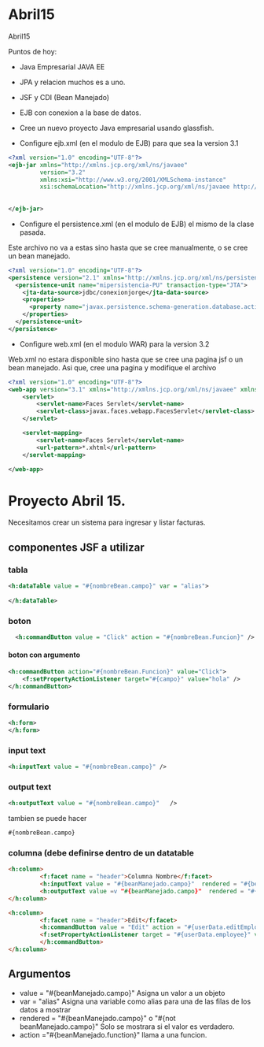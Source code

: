 # Abril15
Abril15

Puntos de hoy:

* Java Empresarial JAVA EE
* JPA y relacion muchos es a uno.
* JSF y CDI (Bean Manejado)
* EJB con conexion a la base de datos.

* Cree un nuevo proyecto Java empresarial usando glassfish.
* Configure ejb.xml (en el modulo de EJB) para que sea la version 3.1

```xml
<?xml version="1.0" encoding="UTF-8"?>
<ejb-jar xmlns="http://xmlns.jcp.org/xml/ns/javaee"
         version="3.2"
         xmlns:xsi="http://www.w3.org/2001/XMLSchema-instance"
         xsi:schemaLocation="http://xmlns.jcp.org/xml/ns/javaee http://xmlns.jcp.org/xml/ns/javaee/ejb-jar_3_2.xsd">
    
    
</ejb-jar>
```


* Configure el persistence.xml (en el modulo de EJB) el mismo de la clase pasada.

Este archivo no va a estas sino hasta que se cree manualmente, o se cree un bean manejado.

```xml
<?xml version="1.0" encoding="UTF-8"?>
<persistence version="2.1" xmlns="http://xmlns.jcp.org/xml/ns/persistence" xmlns:xsi="http://www.w3.org/2001/XMLSchema-instance" xsi:schemaLocation="http://xmlns.jcp.org/xml/ns/persistence http://xmlns.jcp.org/xml/ns/persistence/persistence_2_1.xsd">
  <persistence-unit name="mipersistencia-PU" transaction-type="JTA">
    <jta-data-source>jdbc/conexionjorge</jta-data-source>
    <properties>
      <property name="javax.persistence.schema-generation.database.action" value="create"/>
    </properties>
  </persistence-unit>
</persistence>

```


* Configure web.xml (en el modulo WAR) para la version 3.2

Web.xml no estara disponible sino hasta que se cree una pagina jsf o un bean manejado. Asi que, cree una pagina y modifique el archivo

```xml
<?xml version="1.0" encoding="UTF-8"?>
<web-app version="3.1" xmlns="http://xmlns.jcp.org/xml/ns/javaee" xmlns:xsi="http://www.w3.org/2001/XMLSchema-instance" xsi:schemaLocation="http://xmlns.jcp.org/xml/ns/javaee           http://xmlns.jcp.org/xml/ns/javaee/web-app_3_1.xsd">
    <servlet>
        <servlet-name>Faces Servlet</servlet-name>
        <servlet-class>javax.faces.webapp.FacesServlet</servlet-class>
    </servlet>

    <servlet-mapping>
        <servlet-name>Faces Servlet</servlet-name>
        <url-pattern>*.xhtml</url-pattern>
    </servlet-mapping>

</web-app>
```

# Proyecto Abril 15.

Necesitamos crear un sistema para ingresar y listar facturas.

## componentes JSF a utilizar

### tabla  

```xml
<h:dataTable value = "#{nombreBean.campo}" var = "alias">
  
</h:dataTable>  
```             

###  boton

```xml
  <h:commandButton value = "Click" action = "#{nombreBean.Funcion}" />
```

#### boton con argumento

```xml
<h:commandButton action="#{nombreBean.Funcion}" value="Click">
    <f:setPropertyActionListener target="#{campo}" value="hola" />
</h:commandButton>
```

###  formulario

```xml
<h:form>
</h:form>
```

### input text

```xml
<h:inputText value = "#{nombreBean.campo}" />
```

### output text

```xml
<h:outputText value = "#{nombreBean.campo}"   />
```
tambien se puede hacer

```html
#{nombreBean.campo}
```

### columna (debe definirse dentro de un datatable


```html
<h:column>
         <f:facet name = "header">Columna Nombre</f:facet>
         <h:inputText value = "#{beanManejado.campo}"  rendered = "#{beanManejado.editando}" />
         <h:outputText value =v "#{beanManejado.campo}"  rendered = "#{not beanManejado.editando}" />
</h:column>

``` 

```html
<h:column>
         <f:facet name = "header">Edit</f:facet>
         <h:commandButton value = "Edit" action = "#{userData.editEmployee}" rendered = "#{not employee.canEdit}">        
         <f:setPropertyActionListener target = "#{userData.employee}" value = "#{employee}" />
         </h:commandButton>
</h:column>
``` 




## Argumentos

* value = "#{beanManejado.campo}"   Asigna un valor a un objeto   
* var = "alias"  Asigna una variable como alias para una de las filas de los datos a mostrar
* rendered = "#{beanManejado.campo}" o "#{not beanManejado.campo}"  Solo se mostrara si el valor es verdadero.  
* action ="#{beanManejado.function}" llama a una funcion.







